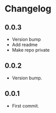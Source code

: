 # Changelog

## 0.0.3

- Version bump
- Add readme
- Make repo private

## 0.0.2

- Version bump.

## 0.0.1

- First commit.